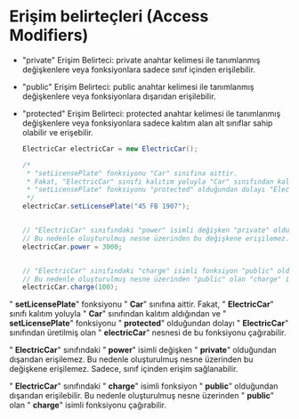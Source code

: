 

# Erişim belirteçleri (Access Modifiers)

- &quot;private&quot; Erişim Belirteci: private anahtar kelimesi ile tanımlanmış değişkenlere veya fonksiyonlara sadece sınıf içinden erişilebilir.

- &quot;public&quot; Erişim Belirteci: public anahtar kelimesi ile tanımlanmış değişkenlere veya fonksiyonlara dışarıdan erişilebilir.

- &quot;protected&quot; Erişim Belirteci: protected anahtar kelimesi ile tanımlanmış değişkenlere veya fonksiyonlara sadece kalıtım alan alt sınıflar sahip olabilir ve erişebilir.

  

  ````java
  ElectricCar electricCar = new ElectricCar();
  
  /* 
   * "setLicensePlate" fonksiyonu "Car" sınıfına aittir.
   * Fakat, "ElectricCar" sınıfı kalıtım yoluyla "Car" sınıfından kalıtım aldığından ve 
   * "setLicensePlate" fonksiyonu "protected" olduğundan dolayı "ElectricCar" sınıfından üretilmiş olan "electricCar" nesnesi de bu fonksiyonu çağırabilir.
   */
  electricCar.setLicensePlate("45 FB 1907");
  
  
  // "ElectricCar" sınıfındaki "power" isimli değişken "private" olduğundan dışarıdan erişilemez.
  // Bu nedenle oluşturulmuş nesne üzerinden bu değişkene erişilemez. Sadece, sınıf içinden erişim sağlanabilir.
  electricCar.power = 3000;
  
  
  // "ElectricCar" sınıfındaki "charge" isimli fonksiyon "public" olduğundan dışarıdan erişilebilir.
  // Bu nedenle oluşturulmuş nesne üzerinden "public" olan "charge" isimli fonksiyonu çağırabilir.
  electricCar.charge(100);
  ````

&quot; **setLicensePlate**&quot; fonksiyonu &quot; **Car**&quot; sınıfına aittir. Fakat, &quot; **ElectricCar**&quot; sınıfı kalıtım yoluyla &quot; **Car**&quot; sınıfından kalıtım aldığından ve &quot; **setLicensePlate**&quot; fonksiyonu &quot; **protected**&quot; olduğundan dolayı &quot; **ElectricCar**&quot; sınıfından üretilmiş olan &quot; **electricCar**&quot; nesnesi de bu fonksiyonu çağırabilir.

&quot; **ElectricCar**&quot; sınıfındaki &quot; **power**&quot; isimli değişken &quot; **private**&quot; olduğundan dışarıdan erişilemez. Bu nedenle oluşturulmuş nesne üzerinden bu değişkene erişilemez. Sadece, sınıf içinden erişim sağlanabilir.

&quot; **ElectricCar**&quot; sınıfındaki &quot; **charge**&quot; isimli fonksiyon &quot; **public**&quot; olduğundan dışarıdan erişilebilir. Bu nedenle oluşturulmuş nesne üzerinden &quot; **public**&quot; olan &quot; **charge**&quot; isimli fonksiyonu çağırabilir.
